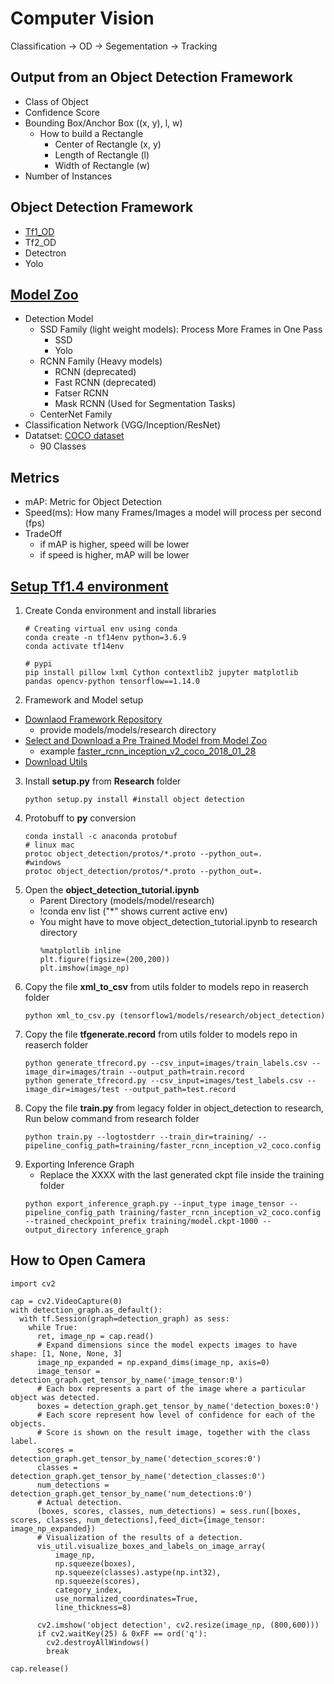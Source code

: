 # Computer Vision
Classification -> OD -> Segementation -> Tracking

## Output from an Object Detection Framework
- Class of Object
- Confidence Score
- Bounding Box/Anchor Box ((x, y), l, w)
  - How to build a Rectangle
    - Center of Rectangle (x, y)
    - Length of Rectangle (l)
    - Width of Rectangle (w)
- Number of Instances   

## Object Detection Framework
- [Tf1_OD](https://github.com/tensorflow/models/tree/v1.13.0/research/object_detection)
- Tf2_OD
- Detectron
- Yolo


## [Model Zoo](https://github.com/tensorflow/models/blob/v1.13.0/research/object_detection/g3doc/detection_model_zoo.md)
- Detection Model
  - SSD Family (light weight models): Process More Frames in One Pass
    - SSD
    - Yolo
  - RCNN Family (Heavy models)
    - RCNN (deprecated)
    - Fast RCNN (deprecated)
    - Fatser RCNN
    - Mask RCNN (Used for Segmentation Tasks)
  - CenterNet Family
- Classification Network (VGG/Inception/ResNet)
- Datatset: [COCO dataset](https://cocodataset.org/#explore)
  - 90 Classes

## Metrics
- mAP: Metric for Object Detection
- Speed(ms): How many Frames/Images a model will process per second (fps)
- TradeOff
  - if mAP is higher, speed will be lower
  - if speed is higher, mAP will be lower

## [Setup Tf1.4 environment](https://pastebin.com/YDgbqzTx)
1. Create Conda environment and install libraries
    ```
    # Creating virtual env using conda
    conda create -n tf14env python=3.6.9
    conda activate tf14env

    # pypi 
    pip install pillow lxml Cython contextlib2 jupyter matplotlib pandas opencv-python tensorflow==1.14.0
    ```
2. Framework and Model setup
  - [Downlaod Framework Repository](https://github.com/tensorflow/models/tree/v1.13.0)
    - provide models/models/research directory
  - [Select and Download a Pre Trained Model from Model Zoo](https://github.com/tensorflow/models/blob/master/research/object_detection/g3doc/tf1_detection_zoo.md)
    - example [faster_rcnn_inception_v2_coco_2018_01_28](http://download.tensorflow.org/models/object_detection/faster_rcnn_inception_v2_coco_2018_01_28.tar.gz)
  - [Download Utils](https://drive.google.com/file/d/12F5oGAuQg7qBM_267TCMt_rlorV-M7gf/view)
3. Install **setup.py** from **Research** folder
    ```
    python setup.py install #install object detection
    ```
4. Protobuff to **py** conversion
    ```
    conda install -c anaconda protobuf
    # linux mac
    protoc object_detection/protos/*.proto --python_out=.
    #windows
    protoc object_detection/protos/*.proto --python_out=.
    ```
5. Open the **object_detection_tutorial.ipynb**
    - Parent Directory (models/model/research)
    - !conda env list ("*" shows current active env)
    - You might have to move object_detection_tutorial.ipynb to research directory
      ```
      %matplotlib inline
      plt.figure(figsize=(200,200))
      plt.imshow(image_np)
      ```
6. Copy the file **xml_to_csv** from utils folder to models repo in reaserch folder
   ```
   python xml_to_csv.py (tensorflow1/models/research/object_detection)
   ```
7. Copy the file **tfgenerate.record** from utils folder to models repo in reaserch folder
   ```
   python generate_tfrecord.py --csv_input=images/train_labels.csv --image_dir=images/train --output_path=train.record
   python generate_tfrecord.py --csv_input=images/test_labels.csv --image_dir=images/test --output_path=test.record
   ```
8. Copy the file **train.py** from legacy folder in object_detection to research, Run below command from research folder
   ```
   python train.py --logtostderr --train_dir=training/ --pipeline_config_path=training/faster_rcnn_inception_v2_coco.config
   ```
9. Exporting Inference Graph
    - Replace the XXXX with the last generated ckpt file inside the training folder
    ```
    python export_inference_graph.py --input_type image_tensor --pipeline_config_path training/faster_rcnn_inception_v2_coco.config --trained_checkpoint_prefix training/model.ckpt-1000 --output_directory inference_graph
    ```

## How to Open Camera
  ```
  import cv2

  cap = cv2.VideoCapture(0)
  with detection_graph.as_default():
    with tf.Session(graph=detection_graph) as sess:
      while True:
        ret, image_np = cap.read()
        # Expand dimensions since the model expects images to have shape: [1, None, None, 3]
        image_np_expanded = np.expand_dims(image_np, axis=0)
        image_tensor = detection_graph.get_tensor_by_name('image_tensor:0')
        # Each box represents a part of the image where a particular object was detected.
        boxes = detection_graph.get_tensor_by_name('detection_boxes:0')
        # Each score represent how level of confidence for each of the objects.
        # Score is shown on the result image, together with the class label.
        scores = detection_graph.get_tensor_by_name('detection_scores:0')
        classes = detection_graph.get_tensor_by_name('detection_classes:0')
        num_detections = detection_graph.get_tensor_by_name('num_detections:0')
        # Actual detection.
        (boxes, scores, classes, num_detections) = sess.run([boxes, scores, classes, num_detections],feed_dict={image_tensor: image_np_expanded})
        # Visualization of the results of a detection.
        vis_util.visualize_boxes_and_labels_on_image_array(
            image_np,
            np.squeeze(boxes),
            np.squeeze(classes).astype(np.int32),
            np.squeeze(scores),
            category_index,
            use_normalized_coordinates=True,
            line_thickness=8)

        cv2.imshow('object detection', cv2.resize(image_np, (800,600)))
        if cv2.waitKey(25) & 0xFF == ord('q'):
          cv2.destroyAllWindows()
          break

  cap.release()
  ```

